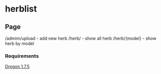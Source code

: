 # herblist

## Page
/admim/upload - add new herb
/herb/ - show all herb
/herb/{model} - show herb by model

### Requirements
[Drogon 1.7.5](https://github.com/drogonframework/drogon)
